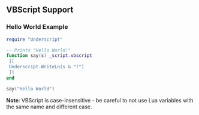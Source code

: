 ## VBScript Support

### Hello World Example

```lua
require "Underscript"

-- Prints "Hello World!"
function say(s) _script.vbscript
 [[
 Underscript.WriteLn(s & "!")
 ]]
end

say("Hello World")
```

**Note**: VBScript is case-insensitive - be careful to not use Lua variables with the same name and different case.
